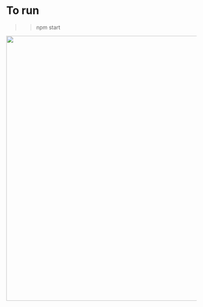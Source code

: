 # To run
>> npm start

<img src="https://raw.githubusercontent.com/ChathuraSam/Albums-React-App/screenshots/main window.png" width="700"/>